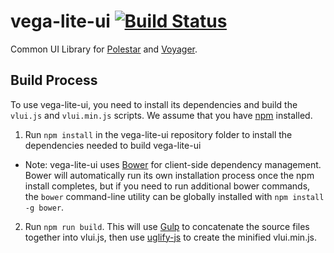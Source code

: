 # vega-lite-ui [![Build Status](https://travis-ci.org/vega/vega-lite-ui.svg)](https://travis-ci.org/vega/vega-lite-ui)
Common UI Library for [Polestar](https://github.com/vega/polestar) and [Voyager](https://github.com/vega/voyager).

## Build Process

To use vega-lite-ui, you need to install its dependencies and build the `vlui.js` and `vlui.min.js` scripts. We assume that you have [npm](https://www.npmjs.com/) installed.

1. Run `npm install` in the vega-lite-ui repository folder to install the dependencies needed to build vega-lite-ui
  - Note: vega-lite-ui uses [Bower](http://bower.io/) for client-side dependency management. Bower will automatically run its own installation process once the npm install completes, but if you need to run additional bower commands, the `bower` command-line utility can be globally installed with `npm install -g bower`.
2. Run `npm run build`. This will use [Gulp](http://gulpjs.com/) to concatenate the source files together into vlui.js, then use [uglify-js](http://lisperator.net/uglifyjs/) to create the minified vlui.min.js.
